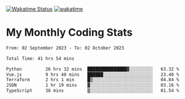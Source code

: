[![Wakatime Status](https://github.com/noopurphalak/noopurphalak/workflows/wakatime-status-update/badge.svg)](https://github.com/noopurphalak/noopurphalak/actions/workflows/main.yml)
[![wakatime](https://wakatime.com/badge/user/80ace140-ef40-4fdd-b8ed-f3be3d2e1aea.svg)](https://wakatime.com/@80ace140-ef40-4fdd-b8ed-f3be3d2e1aea)

# My Monthly Coding Stats

<!--START_SECTION:waka-->

```txt
From: 02 September 2023 - To: 02 October 2023

Total Time: 41 hrs 54 mins

Python         26 hrs 32 mins  ███████████████▓░░░░░░░░░   63.32 %
Vue.js         9 hrs 48 mins   ██████░░░░░░░░░░░░░░░░░░░   23.40 %
Terraform      2 hrs 1 min     █▒░░░░░░░░░░░░░░░░░░░░░░░   04.84 %
JSON           1 hr 19 mins    ▓░░░░░░░░░░░░░░░░░░░░░░░░   03.16 %
TypeScript     38 mins         ▒░░░░░░░░░░░░░░░░░░░░░░░░   01.54 %
```

<!--END_SECTION:waka-->
